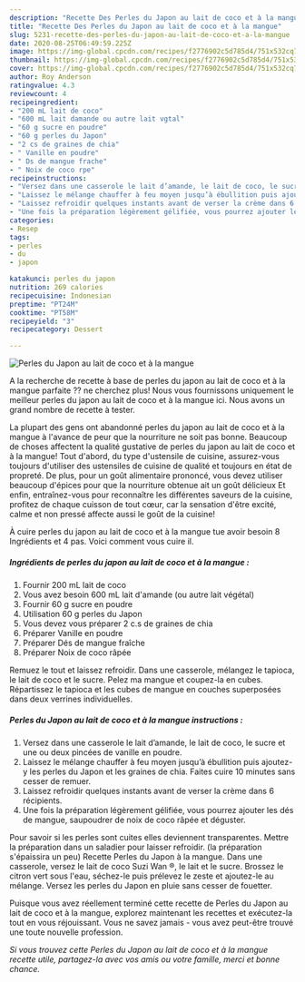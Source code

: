 ```yaml
---
description: "Recette Des Perles du Japon au lait de coco et à la mangue"
title: "Recette Des Perles du Japon au lait de coco et à la mangue"
slug: 5231-recette-des-perles-du-japon-au-lait-de-coco-et-a-la-mangue
date: 2020-08-25T06:49:59.225Z
image: https://img-global.cpcdn.com/recipes/f2776902c5d785d4/751x532cq70/perles-du-japon-au-lait-de-coco-et-a-la-mangue-photo-principale-de-la-recette.jpg
thumbnail: https://img-global.cpcdn.com/recipes/f2776902c5d785d4/751x532cq70/perles-du-japon-au-lait-de-coco-et-a-la-mangue-photo-principale-de-la-recette.jpg
cover: https://img-global.cpcdn.com/recipes/f2776902c5d785d4/751x532cq70/perles-du-japon-au-lait-de-coco-et-a-la-mangue-photo-principale-de-la-recette.jpg
author: Roy Anderson
ratingvalue: 4.3
reviewcount: 4
recipeingredient:
- "200 mL lait de coco"
- "600 mL lait damande ou autre lait vgtal"
- "60 g sucre en poudre"
- "60 g perles du Japon"
- "2 cs de graines de chia"
- " Vanille en poudre"
- " Ds de mangue frache"
- " Noix de coco rpe"
recipeinstructions:
- "Versez dans une casserole le lait d’amande, le lait de coco, le sucre et une ou deux pincées de vanille en poudre."
- "Laissez le mélange chauffer à feu moyen jusqu’à ébullition puis ajoutez-y les perles du Japon et les graines de chia. Faites cuire 10 minutes sans cesser de remuer."
- "Laissez refroidir quelques instants avant de verser la crème dans 6 récipients."
- "Une fois la préparation légèrement gélifiée, vous pourrez ajouter les dés de mangue, saupoudrer de noix de coco râpée et déguster."
categories:
- Resep
tags:
- perles
- du
- japon

katakunci: perles du japon 
nutrition: 269 calories
recipecuisine: Indonesian
preptime: "PT24M"
cooktime: "PT58M"
recipeyield: "3"
recipecategory: Dessert

---
```



![Perles du Japon au lait de coco et à la mangue](https://img-global.cpcdn.com/recipes/f2776902c5d785d4/751x532cq70/perles-du-japon-au-lait-de-coco-et-a-la-mangue-photo-principale-de-la-recette.jpg)

A la recherche de recette à base de perles du japon au lait de coco et à la mangue parfaite ?? ne cherchez plus! Nous vous fournissons uniquement le meilleur perles du japon au lait de coco et à la mangue ici. Nous avons un grand nombre de recette à tester.

La plupart des gens ont abandonné perles du japon au lait de coco et à la mangue à l'avance de peur que la nourriture ne soit pas bonne. Beaucoup de choses affectent la qualité gustative de perles du japon au lait de coco et à la mangue! Tout d'abord, du type d'ustensile de cuisine, assurez-vous toujours d'utiliser des ustensiles de cuisine de qualité et toujours en état de propreté. De plus, pour un goût alimentaire prononcé, vous devez utiliser beaucoup d'épices pour que la nourriture obtenue ait un goût délicieux Et enfin, entraînez-vous pour reconnaître les différentes saveurs de la cuisine, profitez de chaque cuisson de tout cœur, car la sensation d'être excité, calme et non pressé affecte aussi le goût de la cuisine!

<!--inarticleads1-->

À cuire perles du japon au lait de coco et à la mangue tue avoir besoin 8 Ingrédients et 4 pas. Voici comment vous cuire il.

##### Ingrédients de perles du japon au lait de coco et à la mangue :

1. Fournir 200 mL lait de coco
1. Vous avez besoin 600 mL lait d&#39;amande (ou autre lait végétal)
1. Fournir 60 g sucre en poudre
1. Utilisation 60 g perles du Japon
1. Vous devez vous préparer 2 c.s de graines de chia
1. Préparer  Vanille en poudre
1. Préparer  Dés de mangue fraîche
1. Préparer  Noix de coco râpée


Remuez le tout et laissez refroidir. Dans une casserole, mélangez le tapioca, le lait de coco et le sucre. Pelez ma mangue et coupez-la en cubes. Répartissez le tapioca et les cubes de mangue en couches superposées dans deux verrines individuelles. 

<!--inarticleads2-->

##### Perles du Japon au lait de coco et à la mangue instructions :

1. Versez dans une casserole le lait d’amande, le lait de coco, le sucre et une ou deux pincées de vanille en poudre.
1. Laissez le mélange chauffer à feu moyen jusqu’à ébullition puis ajoutez-y les perles du Japon et les graines de chia. Faites cuire 10 minutes sans cesser de remuer.
1. Laissez refroidir quelques instants avant de verser la crème dans 6 récipients.
1. Une fois la préparation légèrement gélifiée, vous pourrez ajouter les dés de mangue, saupoudrer de noix de coco râpée et déguster.


Pour savoir si les perles sont cuites elles deviennent transparentes. Mettre la préparation dans un saladier pour laisser refroidir. (la préparation s&#39;épaissira un peu) Recette Perles du Japon à la mangue. Dans une casserole, versez le lait de coco Suzi Wan ®, le lait et le sucre. Brossez le citron vert sous l&#39;eau, séchez-le puis prélevez le zeste et ajoutez-le au mélange. Versez les perles du Japon en pluie sans cesser de fouetter. 

<!--inarticleads1-->

<p>
Puisque vous avez réellement terminé cette recette de Perles du Japon au lait de coco et à la mangue, explorez maintenant les recettes et exécutez-la tout en vous réjouissant. Vous ne savez jamais - vous avez peut-être trouvé une toute nouvelle profession.
</p>

<p>
<i>Si vous trouvez cette Perles du Japon au lait de coco et à la mangue recette utile, partagez-la avec vos amis ou votre famille, merci et bonne chance.</i>
</p>
